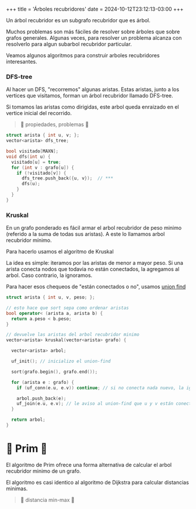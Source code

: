 +++
title = 'Árboles recubridores'
date = 2024-10-12T23:12:13-03:00
+++

Un árbol recubridor es un subgrafo recubridor que es árbol.

Muchos problemas son más fáciles de resolver sobre árboles que sobre grafos generales. Algunas veces, para resolver un problema alcanza con resolverlo para algun subarbol recubridor particular.

Veamos algunos algoritmos para construir arboles recubridores interesantes.

### DFS-tree

Al hacer un DFS, "recorremos" algunas aristas. Estas aristas, junto a los
vertices que visitamos, forman un árbol recubridor llamado DFS-tree.

Si tomamos las aristas como dirigidas, este arbol queda enraizado en el vertice inicial del recorrido.

> 📝 propiedades, problemas 📝

```c++
struct arista { int u, v; };
vector<arista> dfs_tree;

bool visitado[MAXN];
void dfs(int u) {
  visitado[u] = true;
  for (int v : grafo[u]) {
    if (!visitado[v]) {
      dfs_tree.push_back({u, v});  // ***
      dfs(u);
    }
  }
}
```

### Kruskal

En un grafo ponderado es fácil armar el arbol recubridor de peso minimo (referido a la suma de todas sus aristas). A este lo llamamos arbol recubridor mínimo.

Para hacerlo usamos el algoritmo de Kruskal

La idea es simple: iteramos por las aristas de menor a mayor peso. Si una arista conecta nodos que todavia no están conectados, la agregamos al arbol. Caso contrario, la ignoramos.

Para hacer esos chequeos de "están conectados o no", usamos [union find]( union-find )

```c++
struct arista { int u, v, peso; };

// esto hace que sort sepa como ordenar aristas
bool operator< (arista a, arista b) {
  return a.peso < b.peso;
}

// devuelve las aristas del arbol recubridor minimo
vector<arista> kruskal(vector<arista> grafo) {

  vector<arista> arbol;

  uf_init(); // inicializo el union-find

  sort(grafo.begin(), grafo.end());

  for (arista e : grafo) {
    if (uf_conn(e.u, e.v)) continue; // si no conecta nada nuevo, la ignoro

    arbol.push_back(e);
    uf_join(e.u, e.v); // le aviso al union-find que u y v están conectados
  }

  return arbol;
}
```

# 📝 Prim 📝

El algoritmo de Prim ofrece una forma alternativa de calcular el arbol
recubridor minimo de un grafo.

El algoritmo es casi identico al algoritmo de Dijkstra para calcular
distancias minimas.

> 📝 distancia min-max 📝

